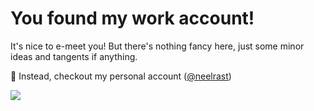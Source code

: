 # You found my work account!

It's nice to e-meet you! But there's nothing fancy here, just some minor ideas and tangents if anything. 

🔭  Instead, checkout my personal account ([@neelrast](https://github.com/neelrast))


![](https://i.chzbgr.com/full/8386975488/hE0074C62/tablet-pong)
